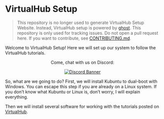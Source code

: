 # VirtualHub Setup

> This repository is no longer used to generate VirtualHub Setup Website. Instead, VirtualHub setup is powered by [ghost](https://ghost.org). This repository is only used for tracking issues. Do not open a pull request here. If you want to contribute, see [CONTRIBUTING.md](https://github.com/InstallerLegacy/setup.virtualhub.eu.org/blob/main/CONTRIBUTING.md).

Welcome to VirtualHub Setup! Here we will set up our system to follow the VirtualHub tutorials.

<div align="center">
  <p>Come, chat with us on Discord:</p>
  <p>
    <a href="https://chat.virtualhub.eu.org">
      <img src="https://discordapp.com/api/guilds/1176107431013646357/widget.png?style=banner2" alt="Discord Banner"/>
    </a>
  </p>
</div>

So, what are we going to do? First, we will install Kubuntu to dual-boot with Windows. You can escape this step if you are already on a Linux system. If you don’t know what Kubuntu or Linux is, don’t worry, I will explain everything.

Then we will install several software for working with the tutorials posted on [VirtualHub](https://virtualhub.eu.org).
